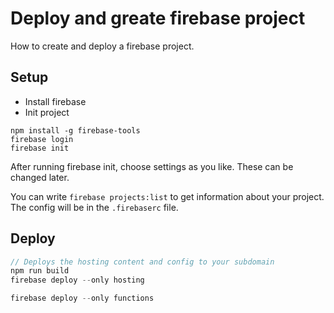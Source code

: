 # Deploy and greate firebase project

How to create and deploy a firebase project.

## Setup

* Install firebase
* Init project

```
npm install -g firebase-tools
firebase login
firebase init
```

After running firebase init, choose settings as you like. These can be changed later.

You can write `firebase projects:list` to get information about your project. The config will  be in the `.firebaserc` file.

## Deploy
```js
// Deploys the hosting content and config to your subdomain
npm run build
firebase deploy --only hosting

firebase deploy --only functions
```